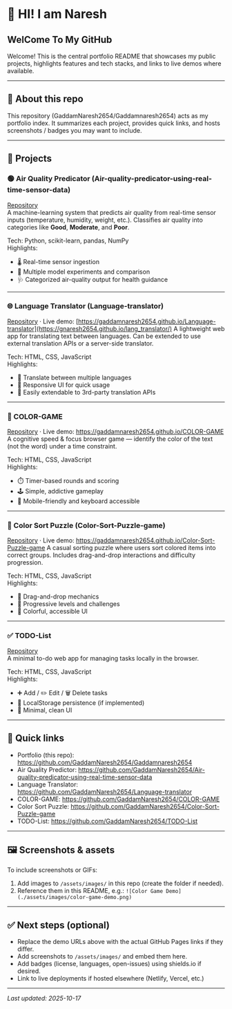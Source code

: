 # 🌟 HI! I am Naresh 
## WelCome To My GitHub
Welcome! This is the central portfolio README that showcases my public projects, highlights features and tech stacks, and links to live demos where available.

---

## 🔎 About this repo
This repository (GaddamNaresh2654/Gaddamnaresh2654) acts as my portfolio index. It summarizes each project, provides quick links, and hosts screenshots / badges you may want to include.

---

## 🚀 Projects

### 🟢 Air Quality Predicator (Air-quality-predicator-using-real-time-sensor-data)
[Repository](https://github.com/GaddamNaresh2654/Air-quality-predicator-using-real-time-sensor-data)  
A machine-learning system that predicts air quality from real-time sensor inputs (temperature, humidity, weight, etc.). Classifies air quality into categories like **Good**, **Moderate**, and **Poor**.

Tech: Python, scikit-learn, pandas, NumPy  
Highlights:
- 🌡️ Real-time sensor ingestion
- 🤖 Multiple model experiments and comparison
- 🩺 Categorized air-quality output for health guidance

---

### 🌐 Language Translator (Language-translator)
[Repository](https://github.com/GaddamNaresh2654/Language-translator) · Live demo: [https://gaddamnaresh2654.github.io/Language-translator](https://gnaresh2654.github.io/lang_translator/)
A lightweight web app for translating text between languages. Can be extended to use external translation APIs or a server-side translator.

Tech: HTML, CSS, JavaScript  
Highlights:
- 💬 Translate between multiple languages
- 📱 Responsive UI for quick usage
- 🔌 Easily extendable to 3rd-party translation APIs

---

### 🎨 COLOR-GAME
[Repository](https://github.com/GaddamNaresh2654/COLOR-GAME) · Live demo: https://gaddamnaresh2654.github.io/COLOR-GAME  
A cognitive speed & focus browser game — identify the color of the text (not the word) under a time constraint.

Tech: HTML, CSS, JavaScript  
Highlights:
- ⏱️ Timer-based rounds and scoring
- 🕹️ Simple, addictive gameplay
- 📱 Mobile-friendly and keyboard accessible

---

### 🧩 Color Sort Puzzle (Color-Sort-Puzzle-game)
[Repository](https://github.com/GaddamNaresh2654/Color-Sort-Puzzle-game) · Live demo: https://gaddamnaresh2654.github.io/Color-Sort-Puzzle-game
A casual sorting puzzle where users sort colored items into correct groups. Includes drag-and-drop interactions and difficulty progression.

Tech: HTML, CSS, JavaScript  
Highlights:
- 🎯 Drag-and-drop mechanics
- 🔼 Progressive levels and challenges
- 🌈 Colorful, accessible UI

---

### ✅ TODO-List
[Repository](https://github.com/GaddamNaresh2654/TODO-List)  
A minimal to-do web app for managing tasks locally in the browser.

Tech: HTML, CSS, JavaScript  
Highlights:
- ➕ Add / ✏️ Edit / 🗑️ Delete tasks
- 💾 LocalStorage persistence (if implemented)
- 🧼 Minimal, clean UI

---

## 🔗 Quick links
- Portfolio (this repo): https://github.com/GaddamNaresh2654/Gaddamnaresh2654  
- Air Quality Predictor: https://github.com/GaddamNaresh2654/Air-quality-predicator-using-real-time-sensor-data  
- Language Translator: https://github.com/GaddamNaresh2654/Language-translator  
- COLOR-GAME: https://github.com/GaddamNaresh2654/COLOR-GAME  
- Color Sort Puzzle: https://github.com/GaddamNaresh2654/Color-Sort-Puzzle-game  
- TODO-List: https://github.com/GaddamNaresh2654/TODO-List

---

## 🖼️ Screenshots & assets
To include screenshots or GIFs:
1. Add images to `/assets/images/` in this repo (create the folder if needed).
2. Reference them in this README, e.g.:
   `![Color Game Demo](./assets/images/color-game-demo.png)`

---

## ✅ Next steps (optional)
- Replace the demo URLs above with the actual GitHub Pages links if they differ.
- Add screenshots to `/assets/images/` and embed them here.
- Add badges (license, languages, open-issues) using shields.io if desired.
- Link to live deployments if hosted elsewhere (Netlify, Vercel, etc.)

---

_Last updated: 2025-10-17_
